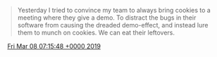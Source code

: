 > Yesterday I tried to convince my team to always bring cookies to a meeting where they give a demo\. To distract the bugs in their software from causing the dreaded demo\-effect, and instead lure them to munch on cookies\. We can eat their leftovers\.

<img src="../../media/tweet.ico" width="12" /> [Fri Mar 08 07:15:48 +0000 2019](https://twitter.com/DromerDenker/status/1103917213419888645)